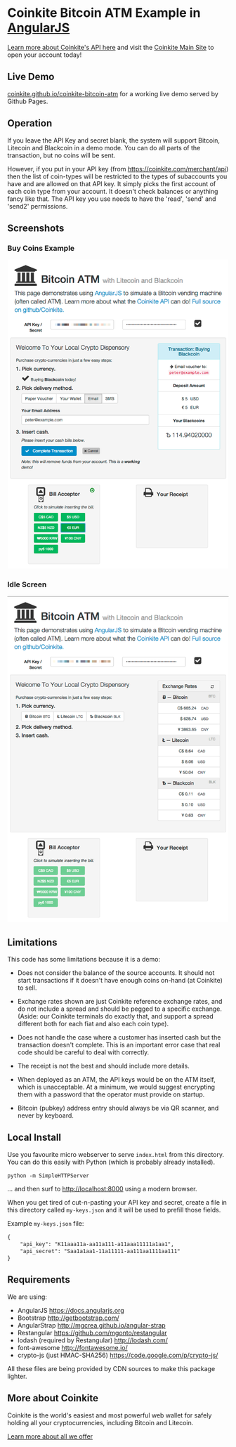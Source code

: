 # Coinkite Bitcoin ATM Example in [AngularJS](https://angularjs.org/)

[Learn more about Coinkite's API here](https://docs.coinkite.com/)
and visit the [Coinkite Main Site](https://coinkite.com/) to open your
account today!

## Live Demo

[coinkite.github.io/coinkite-bitcoin-atm](http://coinkite.github.io/coinkite-bitcoin-atm/)
for a working live demo served by Github Pages.

## Operation

If you leave the API Key and secret blank, the system will support
Bitcoin, Litecoin and Blackcoin in a demo mode. You can do all parts
of the transaction, but no coins will be sent.

However, if you put in your API key (from <https://coinkite.com/merchant/api>)
then the list of coin-types
will be restricted to the types of subaccounts you have and are
allowed on that API key. It simply picks the first account of each
coin type from your account. It doesn't check balances or anything
fancy like that. The API key you use needs to have the 'read',
'send' and 'send2' permissions.

## Screenshots

### Buy Coins Example
![image](snaps/done.png)

### Idle Screen
![image](snaps/idle.png)

## Limitations

This code has some limitations because it is a demo:

- Does not consider the balance of the source accounts. It should
not start transactions if it doesn't have enough coins on-hand (at
Coinkite) to sell.

- Exchange rates shown are just Coinkite reference exchange rates,
and do not include a spread and should be pegged to a specific
exchange. (Aside: our Coinkite terminals do exactly that,
and support a spread different both for each fiat and also
each coin type).

- Does not handle the case where a customer has inserted cash but
the transaction doesn't complete. This is an important error case
that real code should be careful to deal with correctly.

- The receipt is not the best and should include more details.

- When deployed as an ATM, the API keys would be on the ATM itself,
which is unacceptable.  At a minimum, we would suggest encrypting
them with a password that the operator must provide on startup.

- Bitcoin (pubkey) address entry should always be via QR scanner, and
never by keyboard.


## Local Install

Use you favourite micro webserver to serve `index.html` from this directory.
You can do this easily with Python (which is probably already installed).

    python -m SimpleHTTPServer

... and then surf to <http://localhost:8000> using a modern browser.

When you get tired of cut-n-pasting your API key and secret, create a file
in this directory called `my-keys.json` and it will be used to prefill those
fields.

Example `my-keys.json` file:

    {
        "api_key": "K11aaa11a-aa11a111-a11aaa11111a1aa1",
        "api_secret": "Saa1a1aa1-11a11111-aa111aa1111aa111"
    }

## Requirements

We are using:

- AngularJS <https://docs.angularjs.org>
- Bootstrap <http://getbootstrap.com/>
- AngularStrap <http://mgcrea.github.io/angular-strap>
- Restangular <https://github.com/mgonto/restangular>
- lodash (required by Restangular) <http://lodash.com/>
- font-awesome <http://fontawesome.io/>
- crypto-js (just HMAC-SHA256) <https://code.google.com/p/crypto-js/>

All these files are being provided by CDN sources to make this package lighter.

## More about Coinkite

Coinkite is the world's easiest and most powerful web wallet for
safely holding all your cryptocurrencies, including Bitcoin and Litecoin.

[Learn more about all we offer](https://coinkite.com/)



